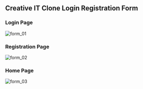## Creative IT Clone Login Registration Form


### Login Page
![form_01](https://github.com/HasanKazem22/Login_Registration_Form/assets/98735827/024f12a0-4204-40e9-90b6-6ed4e7825924)

### Registration Page
![form_02](https://github.com/HasanKazem22/Login_Registration_Form/assets/98735827/982ae6f7-cdd7-4c3f-bdd1-f4f68300287c)

### Home Page
![form_03](https://github.com/HasanKazem22/Login_Registration_Form/assets/98735827/25221016-4170-4ad8-9c96-49850d5abb85)
